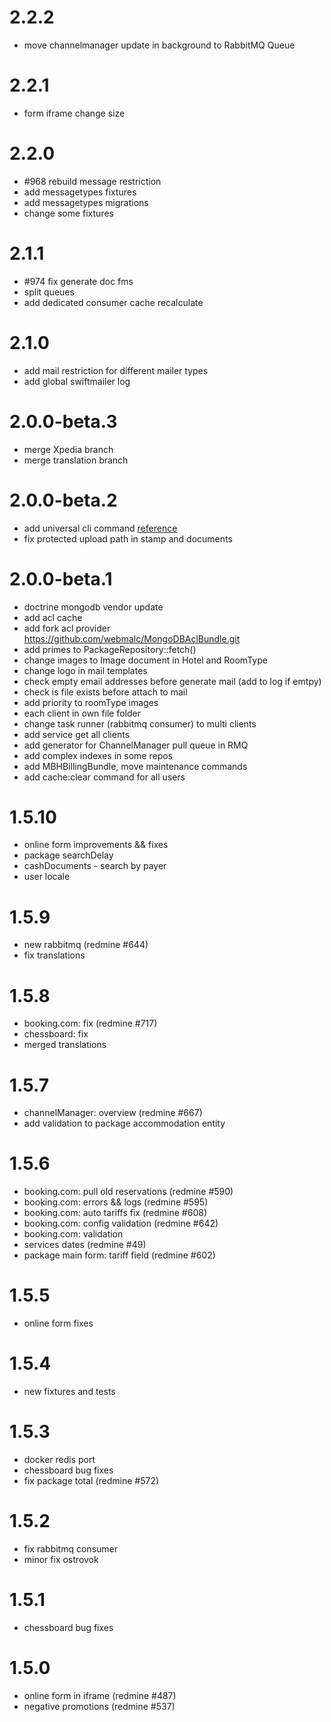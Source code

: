 2.2.2
============
* move channelmanager update in background to RabbitMQ Queue

2.2.1
============
* form iframe change size

2.2.0
============
* \#968 rebuild message restriction
* add messagetypes fixtures
* add messagetypes migrations
* change some fixtures 

2.1.1
============
* \#974 fix generate doc fms
* split queues 
* add dedicated consumer cache recalculate 

2.1.0
============
* add mail restriction for different mailer types
* add global swiftmailer log

2.0.0-beta.3
============
* merge Xpedia branch
* merge translation branch

2.0.0-beta.2
============
 
* add universal cli command [reference](http://redmine.maxi-booking.ru/issues/926#note-3)
* fix protected upload path in stamp and documents

2.0.0-beta.1
============
* doctrine mongodb vendor update
* add acl cache
* add fork acl provider https://github.com/webmalc/MongoDBAclBundle.git
* add primes to PackageRepository::fetch()
* change images to Image document in Hotel  and RoomType
* change logo in mail templates
* check empty email addresses before generate mail (add to log if emtpy) 
* check is file exists before attach to mail
* add priority to roomType images
* each client in own file folder
* change task runner (rabbitmq consumer) to multi clients
* add service get all clients 
* add generator for ChannelManager pull queue in RMQ
* add complex indexes in some repos
* add MBHBillingBundle, move maintenance commands
* add cache:clear command for all users


1.5.10
============
* online form improvements && fixes
* package searchDelay
* cashDocuments - search by payer
* user locale

1.5.9
=============
* new rabbitmq (redmine #644)
* fix translations

1.5.8
=============
* booking.com: fix (redmine #717)
* chessboard: fix
* merged translations

1.5.7
=============
* channelManager: overview (redmine #667)
* add validation to package accommodation entity

1.5.6
=============
* booking.com: pull old reservations (redmine #590)
* booking.com: errors && logs (redmine #595)
* booking.com: auto tariffs fix (redmine #608)
* booking.com: config validation (redmine #642)
* booking.com: validation
* services dates (redmine #49)
* package main form: tariff field (redmine #602)

1.5.5
=============
* online form fixes

1.5.4
=============
* new fixtures and tests

1.5.3
=============
* docker redis port
* chessboard bug fixes
* fix package total (redmine #572)

1.5.2
=============
* fix rabbitmq consumer
* minor fix ostrovok

1.5.1
=============
* chessboard bug fixes

1.5.0
=============
* online form in iframe (redmine #487) 
* negative promotions (redmine #537)
